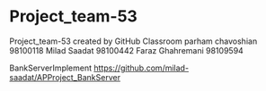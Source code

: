 # Project_team-53
Project_team-53 created by GitHub Classroom
parham chavoshian 98100118
Milad Saadat 98100442
Faraz Ghahremani 98109594

BankServerImplement
https://github.com/milad-saadat/APProject_BankServer
